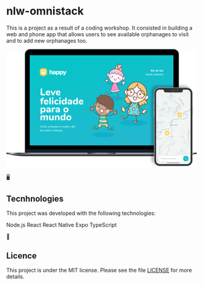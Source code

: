 # nlw-omnistack

This is a project as a result of a coding workshop. 
It consisted in building a web and phone app that allows users to see available orphanages to visit and to add new orphanages too.

![alt text](https://raw.githubusercontent.com/rocketseat-education/nlw-03-omnistack/master/.github/happy.png)

🖥️ <h2>Tecnhnologies</h2>

This project was developed with the following technologies:

Node.js
React
React Native
Expo
TypeScript

📝 <h2>Licence</h2>

This project is under the MIT license. Please see the file <a href="https://github.com/rocketseat-education/nlw-03-omnistack/blob/master/LICENSE.md">LICENSE</a> for more details. 

